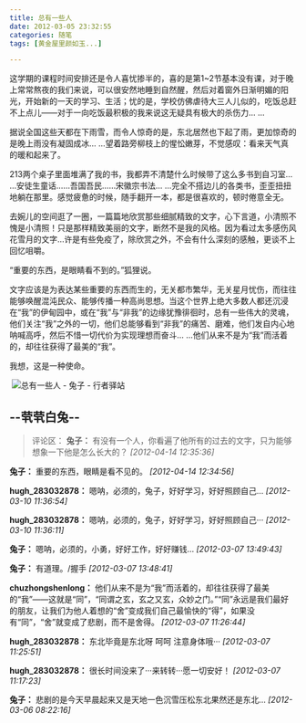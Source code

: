 ```yaml
---
title: 总有一些人
date: 2012-03-05 23:32:55
categories: 随笔
tags: [黄金屋里颜如玉...]

---
```

这学期的课程时间安排还是令人喜忧掺半的，喜的是第1~2节基本没有课，对于晚上常常熬夜的我们来说，可以很安然地睡到自然醒，然后对着窗外日渐明媚的阳光，开始新的一天的学习、生活；忧的是，学校仿佛虐待大三人儿似的，吃饭总赶不上点儿——对于一向吃饭最积极的我来说这无疑具有极大的杀伤力… …

据说全国这些天都在下雨雪，而令人惊奇的是，东北居然也下起了雨，更加惊奇的是晚上雨没有凝固成冰… …望着路旁柳枝上的惺忪嫩芽，不觉感叹：看来天气真的暖和起来了。

213两个桌子里面堆满了我的书，我都弄不清楚什么时候带了这么多书到自习室… …安徒生童话……吾国吾民……宋徽宗书法… …完全不搭边儿的各类书，歪歪扭扭地躺在那里。感觉疲惫的时候，随手翻开一本，都是很喜欢的，顿时倦意全无。

去婉儿的空间逛了一圈，一篇篇地欣赏那些细腻精致的文字，心下言道，小清照不愧是小清照！只是那样精致美丽的文字，断然不是我的风格。因为看过太多感伤风花雪月的文字…许是有些免疫了，除欣赏之外，不会有什么深刻的感触，更谈不上回忆咀嚼。

“重要的东西，是眼睛看不到的。”狐狸说。

文字应该是为表达某些重要的东西而生的，无关都市繁华，无关星月忧伤，而往往能够唤醒混沌民众、能够传播一种高尚思想。当这个世界上绝大多数人都还沉浸在“我”的伊甸园中，或在“我”与“非我”的边缘犹豫徘徊时，总有一些伟大的灵魂，他们关注“我”之外的一切，他们总能够看到“非我”的痛苦、磨难，他们发自内心地呐喊高呼，然后不惜一切代价为实现理想而奋斗… …他们从来不是为“我”而活着的，却往往获得了最美的“我”。

我想，这是一种使命。

 ![总有一些人 - 兔子 - 行者驿站](2617998758402749483.jpg)

--茕茕白兔--
---
>评论区：
>**兔子：** 有没有一个人，你看遍了他所有的过去的文字，只为能够想象一下他是怎么长大的？  *[2012-04-14 12:35:36]*
>
**兔子：** 重要的东西，眼睛是看不见的。  *[2012-04-14 12:34:56]*
>
**hugh_283032878：** 嗯呐，必须的，兔子，好好学习，好好照顾自己…  *[2012-03-10 11:36:54]*
>
**hugh_283032878：** 嗯呐，必须的，兔子，好好学习，好好照顾自己&middot;&middot;&middot;  *[2012-03-10 11:36:11]*
>
**兔子：** 嗯呐，必须的，小勇，好好工作，好好赚钱…  *[2012-03-07 13:49:43]*
>
**兔子：** 有道理。/握手  *[2012-03-07 13:48:41]*
>
**chuzhongshenlong：** 他们从来不是为“我”而活着的，却往往获得了最美的“我”——这就是“同”，“同谓之玄，玄之又玄，众妙之门。”“同”永远是我们最好的朋友，让我们为他人着想的“舍”变成我们自己最愉快的“得”，如果没有“同”，“舍”就变成了悲剧，而不是舍得。  *[2012-03-07 11:26:44]*
>
**hugh_283032878：** 东北毕竟是东北呀 呵呵 注意身体哦&middot;&middot;&middot;  *[2012-03-07 11:25:51]*
>
**hugh_283032878：** 很长时间没来了&middot;&middot;&middot;来转转&middot;&middot;&middot;愿一切安好！  *[2012-03-07 11:17:23]*
>
**兔子：** 悲剧的是今天早晨起来又是天地一色沉雪压松东北果然还是东北…  *[2012-03-06 08:22:16]*
>

